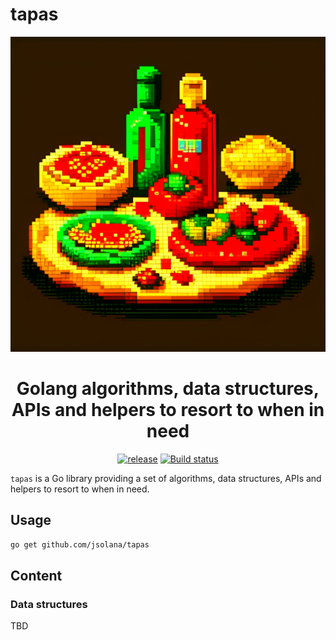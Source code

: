 # tapas

<p align="center"><img src="logo.png" alt="atelier logo"/></p>
<h1 align="center">Golang algorithms, data structures, APIs and helpers to resort to when in need</h3>
<p align="center">
    <a href="https://github.com/jsolana/tapasreleases"><img src="https://img.shields.io/github/release/jsolana/tapas.svg" alt="release"></a>
    <a href="https://github.com/jsolana/tapas/actions/workflows/build.yml"><img src="https://github.com/jsolana/tapas/actions/workflows/build.yml/badge.svg" alt="Build status"></a>
</p>

`tapas` is a Go library providing a set of algorithms, data structures, APIs and helpers to resort to when in need.

## Usage

```bash
go get github.com/jsolana/tapas
```

## Content

### Data structures

TBD
